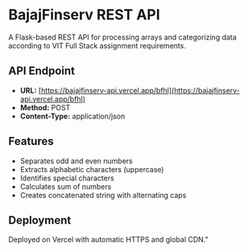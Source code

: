 # BajajFinserv REST API

A Flask-based REST API for processing arrays and categorizing data according to VIT Full Stack assignment requirements.

## API Endpoint
- **URL:** [https://bajajfinserv-api.vercel.app/bfhl](https://bajajfinserv-api.vercel.app/bfhl)
- **Method:** POST
- **Content-Type:** application/json

## Features
- Separates odd and even numbers
- Extracts alphabetic characters (uppercase)
- Identifies special characters
- Calculates sum of numbers
- Creates concatenated string with alternating caps

## Deployment
Deployed on Vercel with automatic HTTPS and global CDN."
